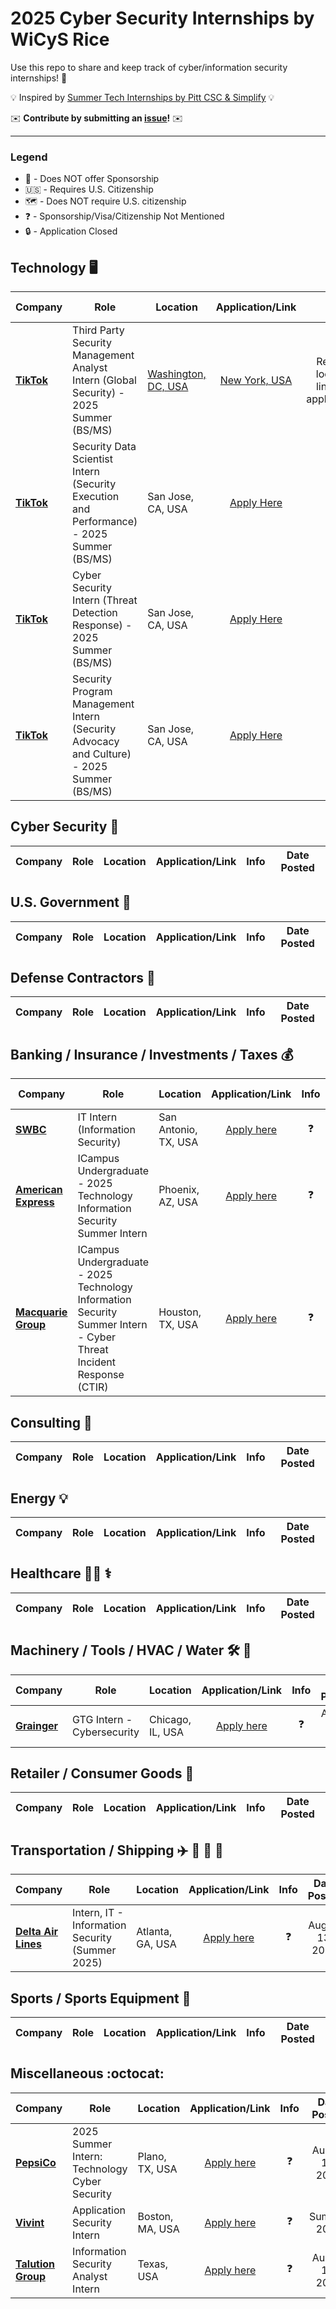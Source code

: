 # 2025 Cyber Security Internships by WiCyS Rice

Use this repo to share and keep track of cyber/information security internships! 🔐

💡 Inspired by [Summer Tech Internships by Pitt CSC & Simplify](https://github.com/SimplifyJobs/Summer2024-Internships) 💡

✉️ **Contribute by submitting an [issue](https://github.com/WiCySRice/2025-CyberSecurity-Internships/issues/new/choose)!** ✉️

---

### Legend
 - 🛂 - Does NOT offer Sponsorship
 - 🇺🇸 - Requires U.S. Citizenship
 - 🗺 - Does NOT require U.S. citizenship
 - ❓ - Sponsorship/Visa/Citizenship Not Mentioned
 - 🔒 - Application Closed

## Technology 🖥️
<!-- Please leave a one line gap between this and the table TABLE_START (DO NOT CHANGE THIS LINE) -->
| Company | Role | Location | Application/Link | Info | Date Posted |
| --- | --- | --- | :---: | :---: | :---: |
| **[TikTok](https://www.tiktok.com/)** | Third Party Security Management Analyst Intern (Global Security) - 2025 Summer (BS/MS) | [Washington, DC, USA](https://careers.tiktok.com/position/7397102250924296457/detail?spread=5MWH5CQ) | [New York, USA](https://careers.tiktok.com/position/7397103769861605659/detail?spread=5MWH5CQ) | Refer to location links for applications | ❓ | August 1, 2024 |
| **[TikTok](https://www.tiktok.com/)** | Security Data Scientist Intern (Security Execution and Performance) - 2025 Summer (BS/MS) | San Jose, CA, USA | [Apply Here](https://careers.tiktok.com/position/7397101264976857395/detail?spread=5MWH5CQ) | ❓ | August 1, 2024 |
| **[TikTok](https://www.tiktok.com/)** | Cyber Security Intern (Threat Detection Response) - 2025 Summer (BS/MS) | San Jose, CA, USA | [Apply Here](https://careers.tiktok.com/position/7397102250142730505/detail?spread=5MWH5CQ) | ❓ | August 1, 2024 |
| **[TikTok](https://www.tiktok.com/)** | Security Program Management Intern (Security Advocacy and Culture) - 2025 Summer (BS/MS) | San Jose, CA, USA | [Apply Here](https://careers.tiktok.com/position/7397103030128085275/detail?spread=5MWH5CQ) | ❓ | August 1, 2024 |

## Cyber Security 🔐
<!-- Please leave a one line gap between this and the table TABLE_START (DO NOT CHANGE THIS LINE) -->
| Company | Role | Location | Application/Link | Info | Date Posted |
| --- | --- | --- | :---: | :---: | :---: |

## U.S. Government 🦅
<!-- Please leave a one line gap between this and the table TABLE_START (DO NOT CHANGE THIS LINE) -->
| Company | Role | Location | Application/Link | Info | Date Posted |
| --- | --- | --- | :---: | :---: | :---: |

## Defense Contractors 📄
<!-- Please leave a one line gap between this and the table TABLE_START (DO NOT CHANGE THIS LINE) -->
| Company | Role | Location | Application/Link | Info | Date Posted |
| --- | --- | --- | :---: | :---: | :---: |

## Banking / Insurance / Investments / Taxes 💰
<!-- Please leave a one line gap between this and the table TABLE_START (DO NOT CHANGE THIS LINE) -->
| Company | Role | Location | Application/Link | Info | Date Posted |
| --- | --- | --- | :---: | :---: | :---: |
| **[SWBC](https://www.swbc.com/)** | IT Intern (Information Security) | San Antonio, TX, USA | [Apply here](https://swbc.wd1.myworkdayjobs.com/swbccareers/job/San-Antonio-TX/IT-Intern--Information-Security-_R0011846-2) | ❓ | August 15, 2024 |
| **[American Express](https://www.americanexpress.com/)** | ICampus Undergraduate - 2025 Technology Information Security Summer Intern | Phoenix, AZ, USA | [Apply here](https://aexp.eightfold.ai/careers/job/24562589?domain=aexp.com) | ❓ | August 20, 2024 |
| **[Macquarie Group](https://www.macquarie.com/au/en.html)** | ICampus Undergraduate - 2025 Technology Information Security Summer Intern - Cyber Threat Incident Response (CTIR) | Houston, TX, USA | [Apply here](https://recruitment.macquarie.com/en_US/careers/JobDetail?jobId=11703) | ❓ | August 1, 2024 |

## Consulting 🤝
<!-- Please leave a one line gap between this and the table TABLE_START (DO NOT CHANGE THIS LINE) -->
| Company | Role | Location | Application/Link | Info | Date Posted |
| --- | --- | --- | :---: | :---: | :---: |

## Energy 💡
<!-- Please leave a one line gap between this and the table TABLE_START (DO NOT CHANGE THIS LINE) -->
| Company | Role | Location | Application/Link | Info | Date Posted |
| --- | --- | --- | :---: | :---: | :---: |

## Healthcare 🧑‍⚕️ ⚕️
<!-- Please leave a one line gap between this and the table TABLE_START (DO NOT CHANGE THIS LINE) -->
| Company | Role | Location | Application/Link | Info | Date Posted |
| --- | --- | --- | :---: | :---: | :---: |

## Machinery / Tools / HVAC / Water 🛠️ 🚰
<!-- Please leave a one line gap between this and the table TABLE_START (DO NOT CHANGE THIS LINE) -->
| Company | Role | Location | Application/Link | Info | Date Posted |
| --- | --- | --- | :---: | :---: | :---: |
| **[Grainger](https://www.grainger.com/)** | GTG Intern - Cybersecurity | Chicago, IL, USA | [Apply here](https://jobs.grainger.com/job/CHICAGO-GTG-Intern-Cybersecurity-IL-60661-4555/1203373700/?feedId=288400) | ❓ | August 16, 2024 |

## Retailer / Consumer Goods 🏬
<!-- Please leave a one line gap between this and the table TABLE_START (DO NOT CHANGE THIS LINE) -->
| Company | Role | Location | Application/Link | Info | Date Posted |
| --- | --- | --- | :---: | :---: | :---: |

## Transportation / Shipping ✈️ 🚅 🚗 🚚
<!-- Please leave a one line gap between this and the table TABLE_START (DO NOT CHANGE THIS LINE) -->
| Company | Role | Location | Application/Link | Info | Date Posted |
| --- | --- | --- | :---: | :---: | :---: |
| **[Delta Air Lines](https://www.delta.com/)** | Intern, IT - Information Security (Summer 2025) | Atlanta, GA, USA | [Apply here](https://delta.avature.net/en_US/careers/JobDetail/Intern-IT-Information-Security-Summer-2025/25670?jobId=25670) | ❓ | August 13, 2024 |

## Sports / Sports Equipment 🏃
<!-- Please leave a one line gap between this and the table TABLE_START (DO NOT CHANGE THIS LINE) -->
| Company | Role | Location | Application/Link | Info | Date Posted |
| --- | --- | --- | :---: | :---: | :---: |

## Miscellaneous :octocat:
<!-- Please leave a one line gap between this and the table TABLE_START (DO NOT CHANGE THIS LINE) -->
| Company | Role | Location | Application/Link | Info | Date Posted |
| --- | --- | --- | :---: | :---: | :---: |
| **[PepsiCo](https://www.pepsico.com/)** | 2025 Summer Intern: Technology Cyber Security | Plano, TX, USA | [Apply here](https://www.pepsicojobs.com/main/jobs/315337?lang=en-us) | ❓ | August 13, 2024 |
| **[Vivint](https://www.vivint.com/)** | Application Security Intern | Boston, MA, USA | [Apply here](https://vivint.wd5.myworkdayjobs.com/vivintjobs/job/Boston-MA/Application-Security-Intern_R123136) | ❓ | Summer 2024 |
| **[Talution Group](https://www.talution.com/)** | Information Security Analyst Intern | Texas, USA | [Apply here](https://careers.talution.com/Information-Security-Analyst-Intern-Jobs-in-REMOTE-TX/11138704) | ❓ | August 16, 2024 |
